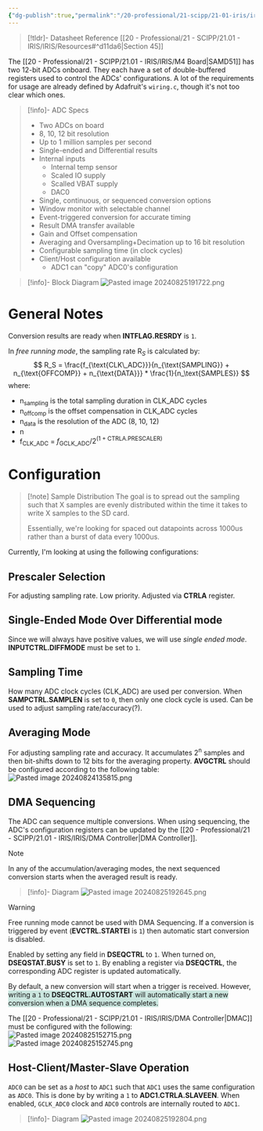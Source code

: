 ```yaml
---
{"dg-publish":true,"permalink":"/20-professional/21-scipp/21-01-iris/iris/adc/","noteIcon":"","created":"2024-08-22T23:55:42.853-07:00","updated":"2024-09-03T13:00:20.039-07:00"}
---
```



> [!tldr]- Datasheet Reference
> [[20 - Professional/21 - SCIPP/21.01 - IRIS/IRIS/Resources#^d11da6\|Section 45]]

The [[20 - Professional/21 - SCIPP/21.01 - IRIS/IRIS/M4 Board\|SAMD51]] has two 12-bit ADCs onboard. They each have a set of double-buffered registers used to control the ADCs' configurations. A lot of the requirements for usage are already defined by Adafruit's `wiring.c`, though it's not too clear which ones.


> [!info]- ADC Specs
> - Two ADCs on board
> - 8, 10, 12 bit resolution
> - Up to 1 million samples per second
> - Single-ended and Differential results
> - Internal inputs
> 	- Internal temp sensor
> 	- Scaled IO supply
> 	- Scalled VBAT supply
> 	- DAC0
> - Single, continuous, or sequenced conversion options
> - Window monitor with selectable channel
> - Event-triggered conversion for accurate timing
> - Result DMA transfer available
> - Gain and Offset compensation
> - Averaging and Oversampling+Decimation up to 16 bit resolution
> - Configurable sampling time (in clock cycles)
> - Client/Host configuration available
> 	- ADC1 can "copy" ADC0's configuration


> [!info]- Block Diagram
> ![Pasted image 20240825191722.png](/img/user/00%20-%20System/09%20-%20External%20Attachments/Pasted%20image%2020240825191722.png)



# General Notes
Conversion results are ready when **INTFLAG.RESRDY** is `1`.

In *free running mode*, the sampling rate R$_{S}$ is calculated by:
$$
R_S = \frac{f_{\text{CLK\_ADC}}}{n_{\text{SAMPLING}} + n_{\text{OFFCOMP}} + n_{\text{DATA}}} * \frac{1}{n_\text{SAMPLES}}
$$
where:
- n<sub>sampling</sub> is the total sampling duration in CLK_ADC cycles
- n<sub>offcomp</sub> is the offset compensation in CLK_ADC cycles
- n<sub>data</sub> is the resolution of the ADC (8, 10, 12)
- n<sub></sub>
- f<sub>CLK_ADC</sub> = $f_{\text{GCLK\_ADC}} / 2^{(1 + \text{CTRLA.PRESCALER})}$

# Configuration

> [!note] Sample Distribution
> The goal is to spread out the sampling such that X samples are evenly distributed within the time it takes to write X samples to the SD card. 
> 
> Essentially, we're looking for spaced out datapoints across 1000us rather than a burst of data every 1000us.

Currently, I'm looking at using the following configurations:
## Prescaler Selection
For adjusting sampling rate. Low priority. Adjusted via **CTRLA** register.

## Single-Ended Mode Over Differential mode
Since we will always have positive values, we will use *single ended mode*. **INPUTCTRL.DIFFMODE** must be set to `1`.

## Sampling Time
How many ADC clock cycles (CLK_ADC) are used per conversion. When **SAMPCTRL.SAMPLEN** is set to `0`, then only one clock cycle is used. Can be used to adjust sampling rate/accuracy(?).

## Averaging Mode
For adjusting sampling rate and accuracy. It accumulates 2<sup>n</sup> samples and then bit-shifts down to 12 bits for the averaging property. **AVGCTRL** should be configured according to the following table:
![Pasted image 20240824135815.png](/img/user/00%20-%20System/09%20-%20External%20Attachments/Pasted%20image%2020240824135815.png)

## DMA Sequencing
The ADC can sequence multiple conversions. When using sequencing, the ADC's configuration registers can be updated by the [[20 - Professional/21 - SCIPP/21.01 - IRIS/IRIS/DMA Controller\|DMA Controller]].

> [!NOTE] 
> In any of the accumulation/averaging modes, the next sequenced conversion starts when the averaged result is ready.


> [!info]- Diagram
> ![Pasted image 20240825192645.png](/img/user/00%20-%20System/09%20-%20External%20Attachments/Pasted%20image%2020240825192645.png)


> [!warning] 
> Free running mode cannot be used with DMA Sequencing.
> If a conversion is triggered by event (**EVCTRL.STARTEI** is `1`) then automatic start conversion is disabled.


Enabled by setting any field in **DSEQCTRL** to `1`. When turned on, **DSEQSTAT.BUSY** is set to `1`. By enabling a register via **DSEQCTRL**, the corresponding ADC register is updated automatically. 

By default, a new conversion will start when a trigger is received. However, <span style="background:rgba(3, 135, 102, 0.2)">writing a `1` to **DSEQCTRL.AUTOSTART** will automatically start a new conversion when a DMA sequence completes.</span>

The [[20 - Professional/21 - SCIPP/21.01 - IRIS/IRIS/DMA Controller\|DMAC]] must be configured with the following:
![Pasted image 20240825152715.png](/img/user/00%20-%20System/09%20-%20External%20Attachments/Pasted%20image%2020240825152715.png)![Pasted image 20240825152745.png](/img/user/00%20-%20System/09%20-%20External%20Attachments/Pasted%20image%2020240825152745.png)

## Host-Client/Master-Slave Operation
`ADC0` can be set as a *host* to `ADC1` such that `ADC1` uses the same configuration as `ADC0`. This is done by by writing a `1` to **ADC1.CTRLA.SLAVEEN**. When enabled, `GCLK_ADC0` clock and `ADC0` controls are internally routed to `ADC1`.


> [!info]- Diagram
> ![Pasted image 20240825192804.png](/img/user/00%20-%20System/09%20-%20External%20Attachments/Pasted%20image%2020240825192804.png)

